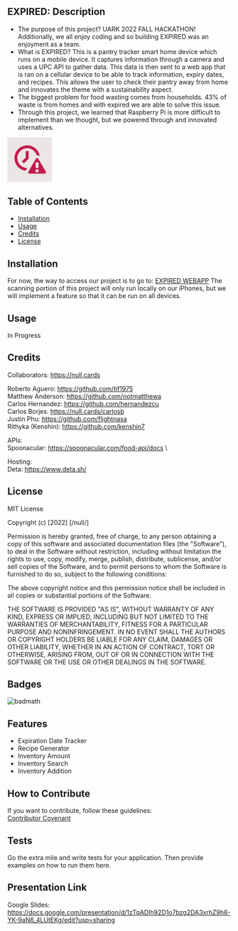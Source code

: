 # <EXPIRED>

## EXPIRED: Description

- The purpose of this project? UARK 2022 FALL HACKATHON! Additionally, we all enjoy coding and so building EXPIRED was an enjoyment as a team.
- What is EXPIRED? This is a pantry tracker smart home device which runs on a mobile device. It captures information through a camera and uses a UPC API to gather data. This data is then sent to a web app that is ran on a cellular device to be able to track information, expiry dates, and recipes. This allows the user to check their pantry away from home and innovates the theme with a sustainability aspect.
- The biggest problem for food wasting comes from households. 43% of waste is from homes and with expired we are able to solve this issue.
- Through this project, we learned that Raspberry Pi is more difficult to implement than we thought, but we powered through and innovated alternatives.

<img src="/statics/img/4.png"  width="100"/>

## Table of Contents

- [Installation](#installation)
- [Usage](#usage)
- [Credits](#credits)
- [License](#license)

## Installation

For now, the way to access our project is to go to: [EXPIRED WEBAPP](https://app.null.cards)
The scanning portion of this project will only run locally on our iPhones, but we will implement a feature so that it can be run on all devices.

## Usage

In Progress

## Credits

Collaborators: https://null.cards

Roberto Aguero: https://github.com/tif1975  \
Matthew Anderson: https://github.com/notmatthewa   \
Carlos Hernandez: https://github.com/hernandezcu \
Carlos Borjes: https://null.cards/carlosb \
Justin Phu: https://github.com/flightnasa \
Rithyka (Kenshin): https://github.com/kenshin7 

APIs: \
Spoonacular: https://spoonacular.com/food-api/docs \

Hosting: \
Deta: https://www.deta.sh/

## License

MIT License

Copyright (c) [2022] [/null/]

Permission is hereby granted, free of charge, to any person obtaining a copy
of this software and associated documentation files (the "Software"), to deal
in the Software without restriction, including without limitation the rights
to use, copy, modify, merge, publish, distribute, sublicense, and/or sell
copies of the Software, and to permit persons to whom the Software is
furnished to do so, subject to the following conditions:

The above copyright notice and this permission notice shall be included in all
copies or substantial portions of the Software.

THE SOFTWARE IS PROVIDED "AS IS", WITHOUT WARRANTY OF ANY KIND, EXPRESS OR
IMPLIED, INCLUDING BUT NOT LIMITED TO THE WARRANTIES OF MERCHANTABILITY,
FITNESS FOR A PARTICULAR PURPOSE AND NONINFRINGEMENT. IN NO EVENT SHALL THE
AUTHORS OR COPYRIGHT HOLDERS BE LIABLE FOR ANY CLAIM, DAMAGES OR OTHER
LIABILITY, WHETHER IN AN ACTION OF CONTRACT, TORT OR OTHERWISE, ARISING FROM,
OUT OF OR IN CONNECTION WITH THE SOFTWARE OR THE USE OR OTHER DEALINGS IN THE
SOFTWARE.

## Badges

![badmath](https://img.shields.io/github/languages/top/lernantino/badmath)

## Features

- Expiration Date Tracker 
- Recipe Generator 
- Inventory Amount 
- Inventory Search 
- Inventory Addition 

## How to Contribute

If you want to contribute, follow these guidelines: \
[Contributor Covenant](https://www.contributor-covenant.org/)

## Tests

Go the extra mile and write tests for your application. Then provide examples on how to run them here.
    
## Presentation Link

Google Slides: https://docs.google.com/presentation/d/1zTqADIh92D1o7bzg2DA3xrhZ9h6-YK-9aN6_4LUtEKg/edit?usp=sharing
